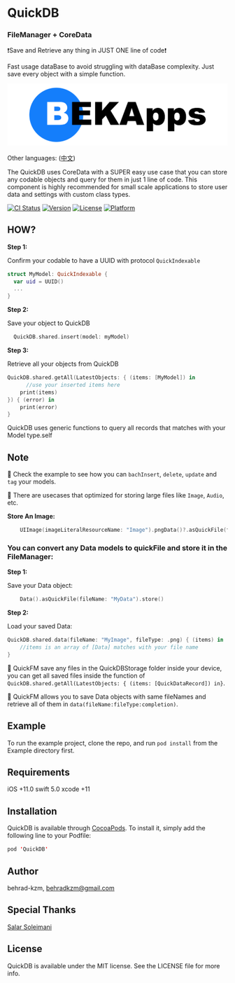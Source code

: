 # QuickDB

### FileManager + CoreData

❗️Save and Retrieve any thing in JUST ONE line of code❗️

Fast usage dataBase to avoid struggling with dataBase complexity. Just save every object with a simple function.

<img src="https://github.com/behrad-kzm/BEKDesing/blob/master/Images/BEKHeader.png">

Other languages: ([中文](/README-CH.md))

The QuickDB uses CoreData with a SUPER easy use case that you can store any codable objects and query for them in just 1 line of code.
This component is highly recommended for small scale applications to store user data and settings with custom class types.

[![CI Status](https://img.shields.io/travis/behrad-kzm/QuickDB.svg?style=flat)](https://travis-ci.org/behrad-kzm/QuickDB)
[![Version](https://img.shields.io/cocoapods/v/QuickDB.svg?style=flat)](https://cocoapods.org/pods/QuickDB)
[![License](https://img.shields.io/cocoapods/l/QuickDB.svg?style=flat)](https://cocoapods.org/pods/QuickDB)
[![Platform](https://img.shields.io/cocoapods/p/QuickDB.svg?style=flat)](https://cocoapods.org/pods/QuickDB)

## HOW?

__Step 1:__

Confirm your codable to have a UUID with protocol `QuickIndexable`

```swift
struct MyModel: QuickIndexable {
  var uid = UUID()
  ...
}
```

__Step 2:__

Save your object to QuickDB

```swift
  QuickDB.shared.insert(model: myModel)
```

__Step 3:__

Retrieve all your objects from QuickDB

```swift
QuickDB.shared.getAll(LatestObjects: { (items: [MyModel]) in
      //use your inserted items here
	print(items)
}) { (error) in
	print(error)
}
```

QuickDB uses generic functions to query all records that matches with your Model type.self

## Note

💢 Check the example to see how you can `bachInsert`, `delete`, `update` and `tag` your models.

💢 There are usecases that optimized for storing large files like `Image`, `Audio`, etc. 

__Store An Image:__

```swift
	UIImage(imageLiteralResourceName: "Image").pngData()?.asQuickFile(fileName: "MyImage").store()
```

### You can convert any Data models to quickFile and store it in the FileManager:

__Step 1:__

Save your Data object:

```swift
	Data().asQuickFile(fileName: "MyData").store()
```

__Step 2:__

Load your saved Data:

```swift
QuickDB.shared.data(fileName: "MyImage", fileType: .png) { (items) in
	//items is an array of [Data] matches with your file name
}
```

💢 QuickFM save any files in the QuickDBStorage folder inside your device, you can get all saved files inside the function of  `QuickDB.shared.getAll(LatestObjects: { (items: [QuickDataRecord]) in}`.

💢 QuickFM allows you to save Data objects with same fileNames and retrieve all of them in `data(fileName:fileType:completion)`.

## Example

To run the example project, clone the repo, and run `pod install` from the Example directory first.

## Requirements

iOS +11.0
swift 5.0
xcode +11

## Installation

QuickDB is available through [CocoaPods](https://cocoapods.org). To install
it, simply add the following line to your Podfile:

```swift
pod 'QuickDB'
```

## Author

behrad-kzm, behradkzm@gmail.com

## Special Thanks

[Salar Soleimani](https://github.com/Salarsoleimani)

## License

QuickDB is available under the MIT license. See the LICENSE file for more info.

